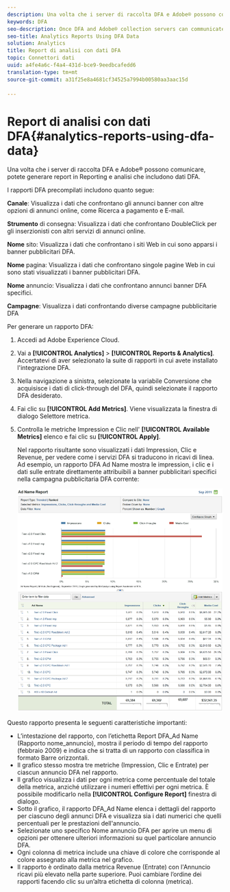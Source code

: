 ```yaml
---
description: Una volta che i server di raccolta DFA e Adobe® possono comunicare, potete generare report in Reporting e analisi che includono dati DFA.
keywords: DFA
seo-description: Once DFA and Adobe® collection servers can communicate, you can generate reports in Reports & Analytics that include DFA data.
seo-title: Analytics Reports Using DFA Data
solution: Analytics
title: Report di analisi con dati DFA
topic: Connettori dati
uuid: a4fe4a6c-f4a4-431d-bce9-9eedbcafedd6
translation-type: tm+mt
source-git-commit: a31f25e8a4681cf34525a7994b00580aa3aac15d

---
```



# Report di analisi con dati DFA{#analytics-reports-using-dfa-data}

Una volta che i server di raccolta DFA e Adobe® possono comunicare, potete generare report in Reporting e analisi che includono dati DFA.

I rapporti DFA precompilati includono quanto segue:

**Canale**: Visualizza i dati che confrontano gli annunci banner con altre opzioni di annunci online, come Ricerca a pagamento e E-mail.

**Strumento** di consegna: Visualizza i dati che confrontano DoubleClick per gli inserzionisti con altri servizi di annunci online.

**Nome** sito: Visualizza i dati che confrontano i siti Web in cui sono apparsi i banner pubblicitari DFA.

**Nome** pagina: Visualizza i dati che confrontano singole pagine Web in cui sono stati visualizzati i banner pubblicitari DFA.

**Nome** annuncio: Visualizza i dati che confrontano annunci banner DFA specifici.

**Campagne**: Visualizza i dati confrontando diverse campagne pubblicitarie DFA

Per generare un rapporto DFA:

1. Accedi ad Adobe Experience Cloud.
1. Vai a **[!UICONTROL Analytics]** &gt; **[!UICONTROL Reports & Analytics]**. Accertatevi di aver selezionato la suite di rapporti in cui avete installato l'integrazione DFA.

1. Nella navigazione a sinistra, selezionate la variabile Conversione che acquisisce i dati di click-through del DFA, quindi selezionate il rapporto DFA desiderato.
1. Fai clic su **[!UICONTROL Add Metrics]**. Viene visualizzata la finestra di dialogo Selettore metrica.
1. Controlla le metriche Impression e Clic nell' **[!UICONTROL Available Metrics]** elenco e fai clic su **[!UICONTROL Apply]**.

   Nel rapporto risultante sono visualizzati i dati Impression, Clic e Revenue, per vedere come i servizi DFA si traducono in ricavi di linea.
Ad esempio, un rapporto DFA Ad Name mostra le impression, i clic e i dati sulle entrate direttamente attribuibili a banner pubblicitari specifici nella campagna pubblicitaria DFA corrente:

   ![](assets/DFA_ad_name_report-sc15.png)

Questo rapporto presenta le seguenti caratteristiche importanti:

* L’intestazione del rapporto, con l’etichetta Report DFA_Ad Name (Rapporto nome_annuncio), mostra il periodo di tempo del rapporto (febbraio 2009) e indica che si tratta di un rapporto con classifica in formato Barre orizzontali.
* Il grafico stesso mostra tre metriche (Impression, Clic e Entrate) per ciascun annuncio DFA nel rapporto.
* Il grafico visualizza i dati per ogni metrica come percentuale del totale della metrica, anziché utilizzare i numeri effettivi per ogni metrica. È possibile modificarlo nella **[!UICONTROL Configure Report]** finestra di dialogo.
* Sotto il grafico, il rapporto DFA_Ad Name elenca i dettagli del rapporto per ciascuno degli annunci DFA e visualizza sia i dati numerici che quelli percentuali per le prestazioni dell'annuncio.
* Selezionate uno specifico Nome annuncio DFA per aprire un menu di opzioni per ottenere ulteriori informazioni su quel particolare annuncio DFA.
* Ogni colonna di metrica include una chiave di colore che corrisponde al colore assegnato alla metrica nel grafico.
* Il rapporto è ordinato dalla metrica Revenue (Entrate) con l'Annuncio ricavi più elevato nella parte superiore. Puoi cambiare l’ordine dei rapporti facendo clic su un’altra etichetta di colonna (metrica).
